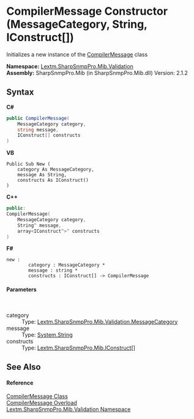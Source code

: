 # CompilerMessage Constructor (MessageCategory, String, IConstruct[])
 

Initializes a new instance of the <a href="T_Lextm_SharpSnmpPro_Mib_Validation_CompilerMessage">CompilerMessage</a> class

**Namespace:**&nbsp;<a href="N_Lextm_SharpSnmpPro_Mib_Validation">Lextm.SharpSnmpPro.Mib.Validation</a><br />**Assembly:**&nbsp;SharpSnmpPro.Mib (in SharpSnmpPro.Mib.dll) Version: 2.1.2

## Syntax

**C#**<br />
``` C#
public CompilerMessage(
	MessageCategory category,
	string message,
	IConstruct[] constructs
)
```

**VB**<br />
``` VB
Public Sub New ( 
	category As MessageCategory,
	message As String,
	constructs As IConstruct()
)
```

**C++**<br />
``` C++
public:
CompilerMessage(
	MessageCategory category, 
	String^ message, 
	array<IConstruct^>^ constructs
)
```

**F#**<br />
``` F#
new : 
        category : MessageCategory * 
        message : string * 
        constructs : IConstruct[] -> CompilerMessage
```


#### Parameters
&nbsp;<dl><dt>category</dt><dd>Type: <a href="T_Lextm_SharpSnmpPro_Mib_Validation_MessageCategory">Lextm.SharpSnmpPro.Mib.Validation.MessageCategory</a><br /></dd><dt>message</dt><dd>Type: <a href="https://docs.microsoft.com/dotnet/api/system.string" target="_blank" rel="noopener noreferrer">System.String</a><br /></dd><dt>constructs</dt><dd>Type: <a href="T_Lextm_SharpSnmpPro_Mib_IConstruct">Lextm.SharpSnmpPro.Mib.IConstruct</a>[]<br /></dd></dl>

## See Also


#### Reference
<a href="T_Lextm_SharpSnmpPro_Mib_Validation_CompilerMessage">CompilerMessage Class</a><br /><a href="Overload_Lextm_SharpSnmpPro_Mib_Validation_CompilerMessage__ctor">CompilerMessage Overload</a><br /><a href="N_Lextm_SharpSnmpPro_Mib_Validation">Lextm.SharpSnmpPro.Mib.Validation Namespace</a><br />
